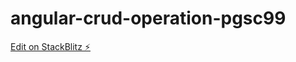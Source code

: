 # angular-crud-operation-pgsc99

[Edit on StackBlitz ⚡️](https://stackblitz.com/edit/angular-crud-operation-pgsc99)